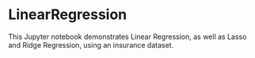 # LinearRegression
This Jupyter notebook demonstrates Linear Regression, as well as Lasso and Ridge Regression, using an insurance dataset.
